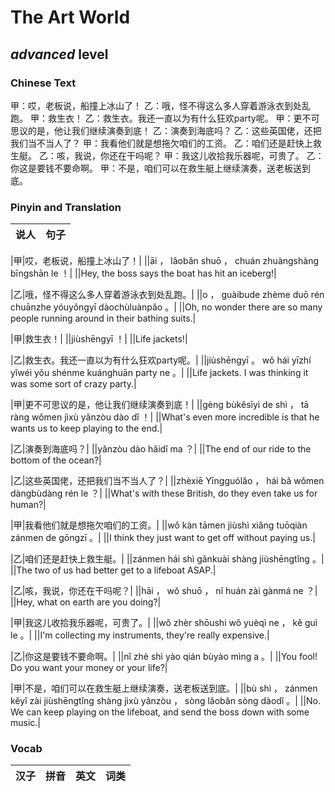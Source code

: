# The Art World
## *advanced* level

### Chinese Text
甲：哎，老板说，船撞上冰山了！
乙：哦，怪不得这么多人穿着游泳衣到处乱跑。
甲：救生衣！
乙：救生衣。我还一直以为有什么狂欢party呢。
甲：更不可思议的是，他让我们继续演奏到底！
乙：演奏到海底吗？
乙：这些英国佬，还把我们当不当人了？
甲：我看他们就是想拖欠咱们的工资。
乙：咱们还是赶快上救生艇。
乙：咳，我说，你还在干吗呢？
甲：我这儿收拾我乐器呢，可贵了。
乙：你这是要钱不要命啊。
甲：不是，咱们可以在救生艇上继续演奏，送老板送到底。

### Pinyin and Translation
|说人|句子|
|----|----|

|甲|哎，老板说，船撞上冰山了！|
||āi ， lǎobǎn shuō ， chuán zhuàngshàng bīngshān le ！|
||Hey, the boss says the boat has hit an iceberg!|

|乙|哦，怪不得这么多人穿着游泳衣到处乱跑。|
||o ， guàibude zhème duō rén chuānzhe yóuyǒngyī dàochùluànpǎo 。|
||Oh, no wonder there are so many people running around in their bathing suits.|

|甲|救生衣！|
||jiùshēngyī ！|
||Life jackets!|

|乙|救生衣。我还一直以为有什么狂欢party呢。|
||jiùshēngyī 。 wǒ hái yīzhí yǐwéi yǒu shénme kuánghuān party ne 。|
||Life jackets. I was thinking it was some sort of crazy party.|

|甲|更不可思议的是，他让我们继续演奏到底！|
||gèng bùkěsīyì de shì ， tā ràng wǒmen jìxù yǎnzòu dào dǐ ！|
||What's even more incredible is that he wants us to keep playing to the end.|

|乙|演奏到海底吗？|
||yǎnzòu dào hǎidǐ ma ？|
||The end of our ride to the bottom of the ocean?|

|乙|这些英国佬，还把我们当不当人了？|
||zhèxiē Yīngguólǎo ， hái bǎ wǒmen dàngbùdàng rén le ？|
||What's with these British, do they even take us for human?|

|甲|我看他们就是想拖欠咱们的工资。|
||wǒ kàn tāmen jiùshì xiǎng tuōqiàn zánmen de gōngzī 。|
||I think they just want to get off without paying us.|

|乙|咱们还是赶快上救生艇。|
||zánmen hái shì gǎnkuài shàng jiùshēngtǐng 。|
||The two of us had better get to a lifeboat ASAP.|

|乙|咳，我说，你还在干吗呢？|
||hāi ， wǒ shuō ， nǐ huán zài gànmá ne ？|
||Hey, what on earth are you doing?|

|甲|我这儿收拾我乐器呢，可贵了。|
||wǒ zhèr shōushi wǒ yuèqì ne ， kě guì le 。|
||I'm collecting my instruments, they're really expensive.|

|乙|你这是要钱不要命啊。|
||nǐ zhè shì yào qián bùyào mìng a 。|
||You fool! Do you want your money or your life?|

|甲|不是，咱们可以在救生艇上继续演奏，送老板送到底。|
||bù shì ， zánmen kěyǐ zài jiùshēngtǐng shàng jìxù yǎnzòu ， sòng lǎobǎn sòng dàodǐ 。|
||No. We can keep playing on the lifeboat, and send the boss down with some music.|
### Vocab
|汉子|拼音|英文|词类|
|----|----|----|----|